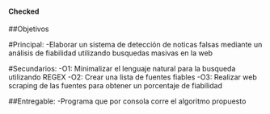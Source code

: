 #### Checked
##Objetivos

#Principal:
-Elaborar un sistema de detección de noticas falsas mediante un análisis de fiabilidad utilizando busquedas masivas en la web

#Secundarios:
-O1: Minimalizar el lenguaje natural para la busqueda utilizando REGEX
-O2: Crear una lista de fuentes fiables
-O3: Realizar web scraping de las fuentes para obtener un porcentaje de fiabilidad

##Entregable:
-Programa que por consola corre el algoritmo propuesto
